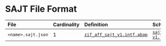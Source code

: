 # SAJT File Format

File | Cardinality | Definition | Schema | Example
:--- | :---  | :--- | :--- | :---
`<name>.sajt.json` | 1 | [`zif_aff_sajt_v1.intf.abap`](./type/zif_aff_sajt_v1.intf.abap) | [`sajt-v1.json`](./sajt-v1.json) | [`zjt_apj_simple.sajt.json`](./examples/zjt_apj_simple.sajt.json)
